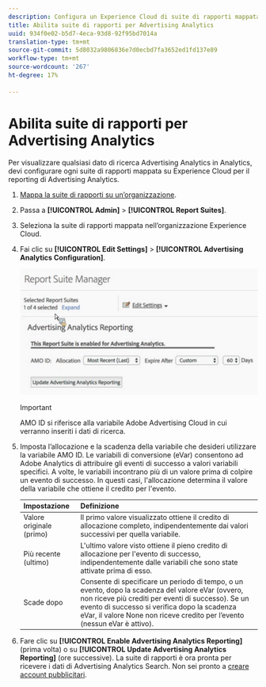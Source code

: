 ```yaml
---
description: Configura un Experience Cloud di suite di rapporti mappata da utilizzare in Advertising Analytics.
title: Abilita suite di rapporti per Advertising Analytics
uuid: 934f0e02-b5d7-4eca-93d8-92f95bd7014a
translation-type: tm+mt
source-git-commit: 5d8032a9806836e7d0ecbd7fa3652ed1fd137e89
workflow-type: tm+mt
source-wordcount: '267'
ht-degree: 17%

---
```



# Abilita suite di rapporti per Advertising Analytics

Per visualizzare qualsiasi dato di ricerca Advertising Analytics in Analytics, devi configurare ogni suite di rapporti mappata su Experience Cloud per il reporting di Advertising Analytics.

1. [Mappa la suite di rapporti su un’organizzazione](https://docs.adobe.com/content/help/it-IT/core-services/interface/about-core-services/report-suite-mapping.html).
1. Passa a **[!UICONTROL Admin]** > **[!UICONTROL Report Suites]**.

1. Seleziona la suite di rapporti mappata nell’organizzazione Experience Cloud.
1. Fai clic su **[!UICONTROL Edit Settings]** > **[!UICONTROL Advertising Analytics Configuration]**.

   ![Generazione di rapporti](assets/aa_reporting.png)

   >[!IMPORTANT]
   >
   >AMO ID si riferisce alla variabile Adobe Advertising Cloud in cui verranno inseriti i dati di ricerca.

1. Imposta l’allocazione e la scadenza della variabile che desideri utilizzare la variabile AMO ID. Le variabili di conversione (eVar) consentono ad Adobe Analytics di attribuire gli eventi di successo a valori variabili specifici. A volte, le variabili incontrano più di un valore prima di colpire un evento di successo. In questi casi, l&#39;allocazione determina il valore della variabile che ottiene il credito per l&#39;evento.

   | Impostazione | Definizione |
   |--- |--- |
   | Valore originale (primo) | Il primo valore visualizzato ottiene il credito di allocazione completo, indipendentemente dai valori successivi per quella variabile. |
   | Più recente (ultimo) | L&#39;ultimo valore visto ottiene il pieno credito di allocazione per l&#39;evento di successo, indipendentemente dalle variabili che sono state attivate prima di esso. |
   | Scade dopo | Consente di specificare un periodo di tempo, o un evento, dopo la scadenza del valore eVar (ovvero, non riceve più crediti per eventi di successo).  Se un evento di successo si verifica dopo la scadenza eVar, il valore None non riceve credito per l’evento (nessun eVar è attivo). |

1. Fare clic su **[!UICONTROL Enable Advertising Analytics Reporting]** (prima volta) o su **[!UICONTROL Update Advertising Analytics Reporting]** (ore successive). La suite di rapporti è ora pronta per ricevere i dati di Advertising Analytics Search. Non sei pronto a [creare account pubblicitari](/help/integrate/c-advertising-analytics/c-adanalytics-workflow/aa-create-ad-account.md).


